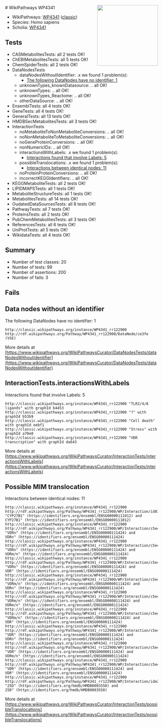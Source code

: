 <img style="float: right; width: 200px" src="https://upload.wikimedia.org/wikipedia/commons/thumb/8/83/Wplogo_with_text_500.png/640px-Wplogo_with_text_500.png" />
# WikiPathways WP4341

* WikiPathways: [WP4341](https://wikipathways.org/pathways/WP4341) ([classic](https://classic.wikipathways.org/instance/WP4341))
* Species: Homo sapiens
* Scholia: [WP4341](https://scholia.toolforge.org/wikipathways/WP4341)
## Tests
* CASMetabolitesTests: all 2 tests OK!
* ChEBIMetabolitesTests: all 5 tests OK!
* ChemSpiderTests: all 2 tests OK!
* DataNodesTests
    * dataNodesWithoutIdentifier: .x we found 1 problem(s):
        * [The following DataNodes have no identifier: 1](#d2d32fa0)
    * unknownTypes_knownDatasource: .. all OK!
    * unknownTypes: .. all OK!
    * unknownTypes_Reactome: .. all OK!
    * otherDataSource: .. all OK!
* EnsemblTests: all 4 tests OK!
* GeneTests: all 4 tests OK!
* GeneralTests: all 13 tests OK!
* HMDBSecMetabolitesTests: all 3 tests OK!
* InteractionTests
    * noMetaboliteToNonMetaboliteConversions: .. all OK!
    * noNonMetaboliteToMetaboliteConversions: .. all OK!
    * noGeneProteinConversions: .. all OK!
    * nonNumericIDs: .. all OK!
    * interactionsWithLabels: .x we found 1 problem(s):
        * [Interactions found that involve Labels: 5](#630d267c)
    * possibleTranslocations: .x we found 1 problem(s):
        * [Interactions between identical nodes: 11](#661ebeeb)
    * noProteinProteinConversions: .. all OK!
    * incorrectKEGGIdentifiers: .. all OK!
* KEGGMetaboliteTests: all 2 tests OK!
* LIPIDMAPSTests: all 1 tests OK!
* MetaboliteStructureTests: all 1 tests OK!
* MetabolitesTests: all 14 tests OK!
* OudatedDataSourcesTests: all 8 tests OK!
* PathwayTests: all 7 tests OK!
* ProteinsTests: all 2 tests OK!
* PubChemMetabolitesTests: all 3 tests OK!
* ReferencesTests: all 6 tests OK!
* UniProtTests: all 5 tests OK!
* WikidataTests: all 4 tests OK!


## Summary

* Number of test classes: 20
* Number of tests: 99
* Number of assertions: 200
* Number of fails: 3

## Fails

<a name="d2d32fa0" />

## Data nodes without an identifier

The following DataNodes have no identifier: 1
```
http://classic.wikipathways.org/instance/WP4341_rr122900 http://rdf.wikipathways.org/Pathway/WP4341_rr122900/DataNode/ce3fe (VSE)
```

More details at [https://www.wikipathways.org/WikiPathwaysCurator/DataNodesTests/dataNodesWithoutIdentifier](https://www.wikipathways.org/WikiPathwaysCurator/DataNodesTests/dataNodesWithoutIdentifier)

<a name="630d267c" />

## InteractionTests.interactionsWithLabels

Interactions found that involve Labels: 5
```
http://classic.wikipathways.org/instance/WP4341_rr122900 "TLR2/4/8
ligands" with graphId b4453
http://classic.wikipathways.org/instance/WP4341_rr122900 "?" with graphId b53b9
http://classic.wikipathways.org/instance/WP4341_rr122900 "Cell death" with graphId eebf1
http://classic.wikipathways.org/instance/WP4341_rr122900 "Stress" with graphId a70e0
http://classic.wikipathways.org/instance/WP4341_rr122900 "VDR transcription" with graphId da643
```

More details at [https://www.wikipathways.org/WikiPathwaysCurator/InteractionTests/interactionsWithLabels](https://www.wikipathways.org/WikiPathwaysCurator/InteractionTests/interactionsWithLabels)

<a name="661ebeeb" />

## Possible MIM translocation

Interactions between identical nodes: 11
```
http://classic.wikipathways.org/instance/WP4341_rr122900 http://rdf.wikipathways.org/Pathway/WP4341_rr122900/WP/Interaction/id8155bdbf "CYP27B1" (https://identifiers.org/ensembl/ENSG00000111012) and 
CYP27B1" (https://identifiers.org/ensembl/ENSG00000111012)
http://classic.wikipathways.org/instance/WP4341_rr122900 http://rdf.wikipathways.org/Pathway/WP4341_rr122900/WP/Interaction/c5e4d "VDRn" (https://identifiers.org/ensembl/ENSG00000111424) and 
VDRn" (https://identifiers.org/ensembl/ENSG00000111424)
http://classic.wikipathways.org/instance/WP4341_rr122900 http://rdf.wikipathways.org/Pathway/WP4341_rr122900/WP/Interaction/c5e4d "VDRn" (https://identifiers.org/ensembl/ENSG00000111424) and 
VDRm/n" (https://identifiers.org/ensembl/ENSG00000111424)
http://classic.wikipathways.org/instance/WP4341_rr122900 http://rdf.wikipathways.org/Pathway/WP4341_rr122900/WP/Interaction/c5e4d "VDRn" (https://identifiers.org/ensembl/ENSG00000111424) and 
VDR" (https://identifiers.org/ensembl/ENSG00000111424)
http://classic.wikipathways.org/instance/WP4341_rr122900 http://rdf.wikipathways.org/Pathway/WP4341_rr122900/WP/Interaction/c5e4d "VDRm/n" (https://identifiers.org/ensembl/ENSG00000111424) and 
VDRn" (https://identifiers.org/ensembl/ENSG00000111424)
http://classic.wikipathways.org/instance/WP4341_rr122900 http://rdf.wikipathways.org/Pathway/WP4341_rr122900/WP/Interaction/c5e4d "VDRm/n" (https://identifiers.org/ensembl/ENSG00000111424) and 
VDRm/n" (https://identifiers.org/ensembl/ENSG00000111424)
http://classic.wikipathways.org/instance/WP4341_rr122900 http://rdf.wikipathways.org/Pathway/WP4341_rr122900/WP/Interaction/c5e4d "VDRm/n" (https://identifiers.org/ensembl/ENSG00000111424) and 
VDR" (https://identifiers.org/ensembl/ENSG00000111424)
http://classic.wikipathways.org/instance/WP4341_rr122900 http://rdf.wikipathways.org/Pathway/WP4341_rr122900/WP/Interaction/c5e4d "VDR" (https://identifiers.org/ensembl/ENSG00000111424) and 
VDRn" (https://identifiers.org/ensembl/ENSG00000111424)
http://classic.wikipathways.org/instance/WP4341_rr122900 http://rdf.wikipathways.org/Pathway/WP4341_rr122900/WP/Interaction/c5e4d "VDR" (https://identifiers.org/ensembl/ENSG00000111424) and 
VDRm/n" (https://identifiers.org/ensembl/ENSG00000111424)
http://classic.wikipathways.org/instance/WP4341_rr122900 http://rdf.wikipathways.org/Pathway/WP4341_rr122900/WP/Interaction/c5e4d "VDR" (https://identifiers.org/ensembl/ENSG00000111424) and 
VDR" (https://identifiers.org/ensembl/ENSG00000111424)
http://classic.wikipathways.org/instance/WP4341_rr122900 http://rdf.wikipathways.org/Pathway/WP4341_rr122900/WP/Interaction/ide241ec12 "25D" (https://identifiers.org/hmdb/HMDB0003550) and 
25D" (https://identifiers.org/hmdb/HMDB0003550)
```

More details at [https://www.wikipathways.org/WikiPathwaysCurator/InteractionTests/possibleTranslocations](https://www.wikipathways.org/WikiPathwaysCurator/InteractionTests/possibleTranslocations)

